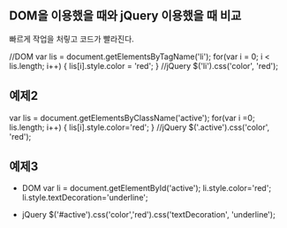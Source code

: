 ## DOM을 이용했을 때와 jQuery 이용했을 때 비교
빠르게 작업을 처맇고 코드가 빨라진다.

//DOM
var lis = document.getElementsByTagName('li');
for(var i = 0; i < lis.length; i++) {
  lis[i].style.color = 'red';
}
//jQuery
$('li').css('color', 'red');

## 예제2
var lis = document.getElementsByClassName('active');
for(var i =0; lis.length; i++) {
  lis[i].style.color='red';
}
//jQuery
$('.active').css('color', 'red');

## 예제3

- DOM
var li = document.getElementById('active');
li.style.color='red';
li.style.textDecoration='underline';

- jQuery
$('#active').css('color','red').css('textDecoration', 'underline');
